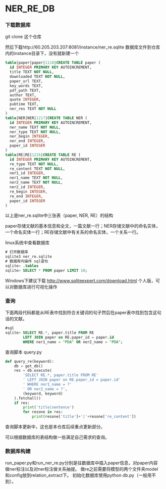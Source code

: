# NER_RE_DB

### 下载数据库
git clone 这个仓库

然后下载http://60.205.203.207:8081/instance/ner_re.sqlite 数据库文件到仓库内的instance目录下，没有就新建一个

```sql
table|paper|paper|1110|CREATE TABLE paper (
  id INTEGER PRIMARY KEY AUTOINCREMENT,
  title TEXT NOT NULL,
  downloaded TEXT NOT NULL,
  paper_url TEXT,
  key_words TEXT,
  pdf_path TEXT,
  author TEXT,
  quote INTEGER,
  pubtime TEXT,
  ner_res TEXT NOT NULL
)
table|NER|NER|1217|CREATE TABLE NER (
  id INTEGER PRIMARY KEY AUTOINCREMENT,
  ner_name TEXT NOT NULL,
  ner_type TEXT NOT NULL,
  ner_begin INTEGER,
  ner_end INTEGER,
  paper_id INTEGER
)
table|RE|RE|1226|CREATE TABLE RE (
  id INTEGER PRIMARY KEY AUTOINCREMENT,
  re_type TEXT NOT NULL,
  re_content TEXT NOT NULL,
  ner1_id INTEGER,
  ner1_name TEXT NOT NULL,
  ner2_name TEXT NOT NULL,
  ner2_id INTEGER,
  re_begin INTEGER,
  re_end INTEGER,
  paper_id INTEGER
)
```
以上是ner_re.sqlite中三张表（paper, NER, RE）的结构

paper存储文献的基本信息和全文，一篇文献一行；NER存储文献中的命名实体，一个命名实体一行；RE存储文献中有关系的命名实体，一个关系一行。

linux系统中查看数据库
```sql
# 打开数据库
sqlite3 ner_re.sqlite
# 数据库内操作 sql语句
sqlite> .tables
sqlite> SELECT * FROM paper LIMIT 10;
```
Windows下建议下载 http://www.sqliteexpert.com/download.html 个人版，可以对数据库进行可视化操作

### 查询
下面两段代码都是从RE表中找到符合关键词的句子然后在paper表中找到包含这句话的文献。

```sql
#sql
sqlite> SELECT RE.*, paper.title FROM RE 
        LEFT JOIN paper on RE.paper_id = paper.id 
        WHERE ner1_name = "PDA" OR ner2_name = "PDA";
```
查询脚本 query.py
```python
def query_re(keyword):
    db = get_db()
    res = db.execute(
        'SELECT RE.*, paper.title FROM RE'
        ' LEFT JOIN paper on RE.paper_id = paper.id'
        ' WHERE ner1_name = ?'
        ' OR ner2_name = ?',
        (keyword, keyword)
    ).fetchall()
    if res:
        print('title|sentence')
        for resone in res:
            print(resone['title']+'|'+resone['re_content'])
```
查询脚本更新中，这也是本仓库后续重点更新部分。

可以根据数据库的表结构做一些满足自己需求的查询。



### 数据库构建
run_paper.py和run_ner_re.py分别是往数据库中插入paper信息，对paper内容做ner标注以及对ner标注做关系抽提。
做re之前需要将模型的两个文件夹model和config放到relation_extract下。
初始化数据库使用python db.py（一般用不到）。

